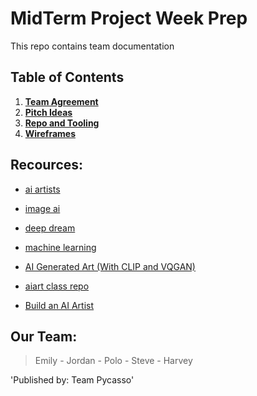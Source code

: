 # MidTerm Project Week Prep
This repo contains team  documentation

## Table of Contents

1. [**Team Agreement**](docs/team-agreement.md)
2. [**Pitch Ideas**](docs/pitch-ideas.md)
3. [**Repo and Tooling**](docs/repo-and-tooling.md)
4. [**Wireframes**](docs/wireframes.md)

## Recources:
* [ai artists](https://aiartists.org/ai-generated-art-tools)
* [image ai](http://imageai.org/#about)
* [deep dream](https://github.com/google/deepdream/blob/master/dream.ipynb)
* [machine learning](https://medium.com/coders-camp/230-machine-learning-projects-with-python-5d0c7abf8265)

* [AI Generated Art (With CLIP and VQGAN)](https://m.youtube.com/watch?v=LM8dil6n5h8)

* [aiart class repo](https://github.com/johnowhitaker/aiaiart)

* [Build an AI Artist](https://www.youtube.com/watch?v=9Mxw_ilpvwA)

## Our Team:
> Emily - Jordan - Polo - Steve - Harvey

'Published by: Team Pycasso'
